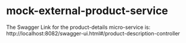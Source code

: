 # mock-external-product-service
The Swagger Link for the product-details micro-service is: http://localhost:8082/swagger-ui.html#/product-description-controller
